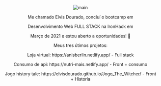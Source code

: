 <p align="center"><img src="https://gizmodo.uol.com.br/wp-content/blogs.dir/8/files/2018/09/dino-chrome.gif" alt="main" /> </p>
 

<p align="center">Me chamado Elvis Dourado, concluí o bootcamp em 

<p align="center">Desenvolvimento Web FULL STACK na IronHack  em 

<p align="center">Março de 2021 e estou aberto a oportunidades! 🔭</p>

<p align="center">Meus tres útimos projetos:</p>
<p align="center">Loja virtual: https://anisberlin.netlify.app/ - Full stack</p>
<p align="center">Consumo de api: https://nutri-mais.netlify.app/ - Front + consumo</p>
<p align="center">Jogo history tale: https://elvisdourado.github.io/Jogo_The_Witcher/ - Front + Historia</p>
<!--
**Elvisdourado/Elvisdourado** is a ✨ _special_ ✨ repository because its `README.md` (this file) appears on your GitHub profile.


Here are some ideas to get you started:

- 🔭 I’m currently working on ...
- 🌱 I’m currently learning ...
- 👯 I’m looking to collaborate on ...
- 🤔 I’m looking for help with ...
- 💬 Ask me about ...
- 📫 How to reach me: ...
- 😄 Pronouns: ...
- ⚡ Fun fact: ...
-->

